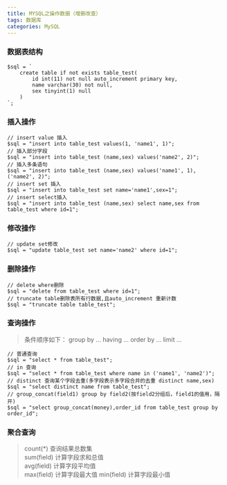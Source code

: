 ```yaml
---
title: MYSQL之操作数据（增删改查）
tags: 数据库
categories: MySQL
---
```

### 数据表结构
```
$sql = `
	create table if not exists table_test(
		id int(11) not null auto_increment primary key,
		name varchar(30) not null,
		sex tinyint(1) null
	)
`;
```

### 插入操作
```
// insert value 插入
$sql = "insert into table_test values(1, 'name1', 1)";
// 插入部分字段
$sql = "insert into table_test (name,sex) values('name2', 2)";
// 插入多条语句
$sql = "insert into table_test (name,sex) values('name1', 1), ('name2', 2)";
// insert set 插入
$sql = "insert into table_test set name='name1',sex=1";
// insert select插入
$sql = "insert into table_test (name,sex) select name,sex from table_test where id=1";
```

###  修改操作
```
// update set修改
$sql = "update table_test set name='name2' where id=1";
```

### 删除操作
```
// delete where删除
$sql = "delete from table_test where id=1";
// truncate table删除表所有行数据,且auto_increment 重新计数
$sql = "truncate table table_test";
```

### 查询操作
> 条件顺序如下： group by ... having ... order by ... limit ...

```
// 普通查询
$sql = "select * from table_test";
// in 查询
$sql = "select * from table_test where name in ('name1', 'name2')";
// distinct 查询某个字段去重(多字段表示多字段合并的去重 distinct name,sex)
$sql = "select distinct name from table_test";
// group_concat(field1) group by field2(按field2分组后，field1的值用，隔开)
$sql = "select group_concat(money),order_id from table_test group by order_id";
```

### 聚合查询
> count(*) 查询结果总数集  
sum(field) 计算字段求和总值  
avg(field) 计算字段平均值  
max(field) 计算字段最大值
min(field) 计算字段最小值